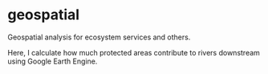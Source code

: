 # geospatial
Geospatial analysis for ecosystem services and others.

Here, I calculate how much protected areas contribute to rivers downstream using Google Earth Engine.

